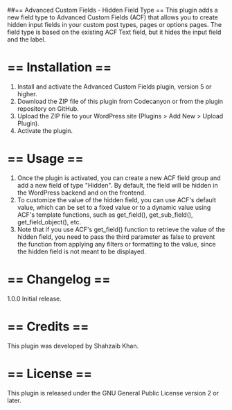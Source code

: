 
##== Advanced Custom Fields - Hidden Field Type ==
This plugin adds a new field type to Advanced Custom Fields (ACF) that allows you to create hidden input fields in your custom post types, pages or options pages. The field type is based on the existing ACF Text field, but it hides the input field and the label.

# == Installation ==
1. Install and activate the Advanced Custom Fields plugin, version 5 or higher.
2. Download the ZIP file of this plugin from Codecanyon or from the plugin repository on GitHub.
3. Upload the ZIP file to your WordPress site (Plugins > Add New > Upload Plugin).
4. Activate the plugin.

# == Usage ==
1. Once the plugin is activated, you can create a new ACF field group and add a new field of type "Hidden". By default, the field will be hidden in the WordPress backend and on the frontend.
2. To customize the value of the hidden field, you can use ACF's default value, which can be set to a fixed value or to a dynamic value using ACF's template functions, such as get_field(), get_sub_field(), get_field_object(), etc.
3. Note that if you use ACF's get_field() function to retrieve the value of the hidden field, you need to pass the third parameter as false to prevent the function from applying any filters or formatting to the value, since the hidden field is not meant to be displayed.

# == Changelog ==
1.0.0
Initial release.

# == Credits ==
This plugin was developed by Shahzaib Khan.

# == License ==
This plugin is released under the GNU General Public License version 2 or later.
